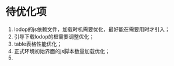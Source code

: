 # 待优化项

1. lodop的js依赖文件，加载时机需要优化，最好能在需要用时才引入；
2. 引导下载lodop的框需要调整优化；
3. table表格性能优化；
4. 正式环境初始界面的js脚本数量加载优化；
5. 